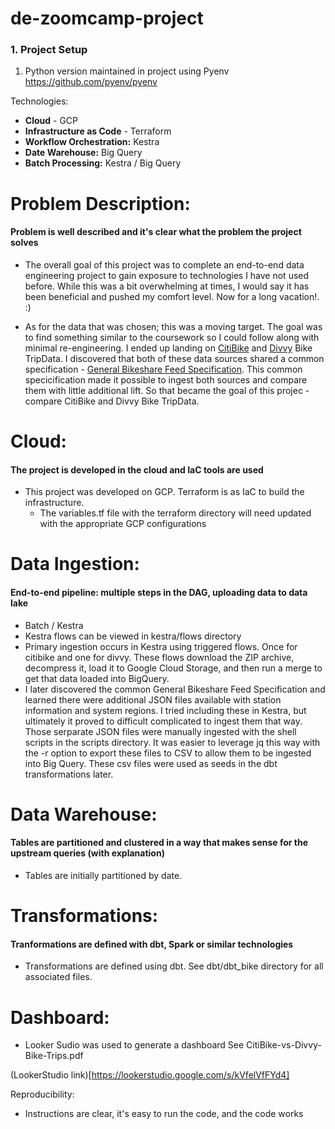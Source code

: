 # de-zoomcamp-project

### 1. Project Setup

1. Python version maintained in project using Pyenv
https://github.com/pyenv/pyenv



Technologies:
- **Cloud** - GCP
- **Infrastructure as Code** - Terraform
- **Workflow Orchestration:** Kestra
- **Date Warehouse:** Big Query
- **Batch Processing:** Kestra / Big Query



# Problem Description:
#### Problem is well described and it's clear what the problem the project solves
- The overall goal of this project was to complete an end-to-end data engineering project to gain exposure to technologies I have not used before. While this was a bit overwhelming at times, I would say it has been beneficial and pushed my comfort level. Now for a long vacation!. :)

- As for the data that was chosen; this was a moving target. The goal was to find something similar to the coursework so I could follow along with minimal re-engineering. I ended up landing on [CitiBike](https://citibikenyc.com/system-data) and [Divvy](https://citibikenyc.com/system-data) Bike TripData. I discovered that both of these data sources shared a common specification - [General Bikeshare Feed Specification](https://github.com/MobilityData/gbfs). This common specicification made it possible to ingest both sources and compare them with little additional lift. So that became the goal of this projec - compare CitiBike and Divvy Bike TripData.


# Cloud:
#### The project is developed in the cloud and IaC tools are used
- This project was developed on GCP. Terraform is as IaC  to build the infrastructure.
  - The variables.tf file with the terraform directory will need updated with the appropriate GCP configurations


# Data Ingestion:
#### End-to-end pipeline: multiple steps in the DAG, uploading data to data lake
- Batch / Kestra
- Kestra flows can be viewed in kestra/flows directory
- Primary ingestion occurs in Kestra using triggered flows. Once for citibike and one for divvy. These flows download the ZIP archive, decompress it, load it to Google Cloud Storage, and then run a merge to get that data loaded into BigQuery. 
- I later discovered the common General Bikeshare Feed Specification and learned there were additional JSON files available with station information and system regions. I tried including these in Kestra, but ultimately it proved to difficult complicated to ingest them that way. Those serparate JSON files were manually ingested with the shell scripts in the scripts directory. It was easier to leverage jq this way with the -r option to export these files to CSV to allow them to be ingested into Big Query. These csv files were used as seeds in the dbt transformations later.


# Data Warehouse:
#### Tables are partitioned and clustered in a way that makes sense for the upstream queries (with explanation)
- Tables are initially partitioned by date. 


# Transformations:
#### Tranformations are defined with dbt, Spark or similar technologies
- Transformations are defined using dbt. See dbt/dbt_bike directory for all associated files.


# Dashboard:
- Looker Sudio was used to generate a dashboard
See CitiBike-vs-Divvy-Bike-Trips.pdf

(LookerStudio link)[https://lookerstudio.google.com/s/kVfelVfFYd4]

Reproducibility:
- Instructions are clear, it's easy to run the code, and the code works
